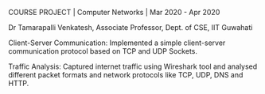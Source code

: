 COURSE PROJECT | Computer Networks | Mar 2020 - Apr 2020

Dr Tamarapalli Venkatesh, Associate Professor, Dept. of  CSE, IIT Guwahati

Client-Server Communication: Implemented a simple client-server communication protocol based on TCP and UDP Sockets. 

Traffic Analysis: Captured internet traffic using Wireshark tool and analysed different packet formats and network protocols like TCP, UDP, DNS and HTTP. 
